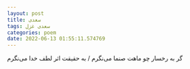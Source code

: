 ```yaml
---
layout: post
title: سعدی
tags: سعدی غزل
categories: poem
date: 2022-06-13 01:55:11.574769
---
```


گر به رخسار چو ماهت صنما می‌نگرم / به حقیقت اثر لطف خدا می‌نگرم